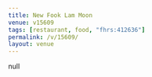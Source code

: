 ```yaml
---
title: New Fook Lam Moon
venue: v15609
tags: [restaurant, food, "fhrs:412636"]
permalink: /v/15609/
layout: venue
---
```

null